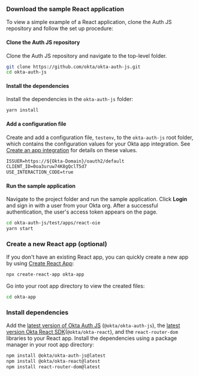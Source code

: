 ### Download the sample React application

To view a simple example of a React application, clone the Auth JS repository and follow the set up procedure:

#### Clone the Auth JS repository

Clone the Auth JS repository and navigate to the top-level folder.

```bash
git clone https://github.com/okta/okta-auth-js.git
cd okta-auth-js
```

#### Install the dependencies

Install the dependencies in the `okta-auth-js` folder:

```bash
yarn install
```

#### Add  a configuration file

Create and add a configuration file, `testenv`, to the `okta-auth-js` root folder, which contains the configuration values for your Okta app integration. See [Create an app integration](#create-an-app-integration) for details on these values.

```txt
ISSUER=https://${Okta-Domain}/oauth2/default
CLIENT_ID=0oa3uruw74K8gQclT5d7
USE_INTERACTION_CODE=true
```

#### Run the sample application

Navigate to the project folder and run the sample application. Click **Login** and sign in with a user from your Okta org. After a successful authentication, the user's access token appears on the page.

```bash
cd okta-auth-js/test/apps/react-oie
yarn start
```

### Create a new React app (optional)

If you don't have an existing React app, you can quickly create a new app by using [Create React App](https://create-react-app.dev/):

```bash
npx create-react-app okta-app
```

Go into your root app directory to view the created files:

```bash
cd okta-app
```

### Install dependencies

Add the [latest version of Okta Auth JS](https://github.com/okta/okta-auth-js/releases) (`@okta/okta-auth-js`), the [latest version Okta React SDK](https://github.com/okta/okta-React/releases)(`@okta/okta-react`), and the `react-router-dom` libraries to your React app. Install the dependencies using a package manager in your root app directory:

```bash
npm install @okta/okta-auth-js@latest
npm install @okta/okta-react@latest
npm install react-router-dom@latest
```
